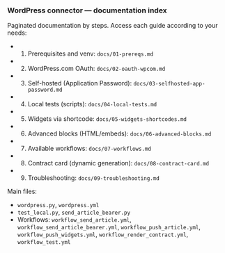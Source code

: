 ### WordPress connector — documentation index

Paginated documentation by steps. Access each guide according to your needs:

- 01. Prerequisites and venv: `docs/01-prereqs.md`
- 02. WordPress.com OAuth: `docs/02-oauth-wpcom.md`
- 03. Self-hosted (Application Password): `docs/03-selfhosted-app-password.md`
- 04. Local tests (scripts): `docs/04-local-tests.md`
- 05. Widgets via shortcode: `docs/05-widgets-shortcodes.md`
- 06. Advanced blocks (HTML/embeds): `docs/06-advanced-blocks.md`
- 07. Available workflows: `docs/07-workflows.md`
- 08. Contract card (dynamic generation): `docs/08-contract-card.md`
- 09. Troubleshooting: `docs/09-troubleshooting.md`

Main files:
- `wordpress.py`, `wordpress.yml`
- `test_local.py`, `send_article_bearer.py`
- Workflows: `workflow_send_article.yml`, `workflow_send_article_bearer.yml`, `workflow_push_article.yml`, `workflow_push_widgets.yml`, `workflow_render_contract.yml`, `workflow_test.yml`


